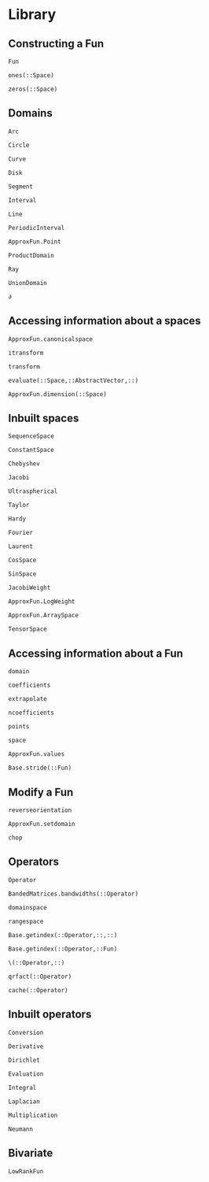 # Library


## Constructing a Fun

```@docs
Fun
```

```@docs
ones(::Space)
```

```@docs
zeros(::Space)
```


## Domains
```@docs
Arc
```

```@docs
Circle
```

```@docs
Curve
```

```@docs
Disk
```

```@docs
Segment
```

```@docs
Interval
```

```@docs
Line
```

```@docs
PeriodicInterval
```

```@docs
ApproxFun.Point
```

```@docs
ProductDomain
```

```@docs
Ray
```

```@docs
UnionDomain
```

```@docs
∂
```

## Accessing information about a spaces

```@docs
ApproxFun.canonicalspace
```

```@docs
itransform
```

```@docs
transform
```

```@docs
evaluate(::Space,::AbstractVector,::)
```

```@docs
ApproxFun.dimension(::Space)
```


## Inbuilt spaces

```@docs
SequenceSpace
```

```@docs
ConstantSpace
```

```@docs
Chebyshev
```

```@docs
Jacobi
```

```@docs
Ultraspherical
```

```@docs
Taylor
```

```@docs
Hardy
```

```@docs
Fourier
```

```@docs
Laurent
```

```@docs
CosSpace
```

```@docs
SinSpace
```




```@docs
JacobiWeight
```

```@docs
ApproxFun.LogWeight
```

```@docs
ApproxFun.ArraySpace
```

```@docs
TensorSpace
```


## Accessing information about a Fun

```@docs
domain
```

```@docs
coefficients
```

```@docs
extrapolate
```

```@docs
ncoefficients
```

```@docs
points
```


```@docs
space
```

```@docs
ApproxFun.values
```

```@docs
Base.stride(::Fun)
```


## Modify a Fun


```@docs
reverseorientation
```

```@docs
ApproxFun.setdomain
```

```@docs
chop
```


## Operators

```@docs
Operator
```

```@docs
BandedMatrices.bandwidths(::Operator)
```

```@docs
domainspace
```

```@docs
rangespace
```

```@docs
Base.getindex(::Operator,::,::)
```

```@docs
Base.getindex(::Operator,::Fun)
```


```@docs
\(::Operator,::)
```

```@docs
qrfact(::Operator)
```

```@docs
cache(::Operator)
```



## Inbuilt operators

```@docs
Conversion
```

```@docs
Derivative
```

```@docs
Dirichlet
```

```@docs
Evaluation
```

```@docs
Integral
```

```@docs
Laplacian
```

```@docs
Multiplication
```

```@docs
Neumann
```

## Bivariate

```@docs
LowRankFun
```
